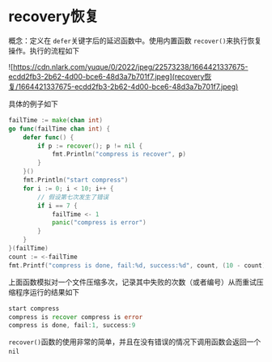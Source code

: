 # recovery恢复

概念：定义在 `defer`关键字后的延迟函数中。使用内置函数 `recover()`来执行恢复操作。执行的流程如下

![https://cdn.nlark.com/yuque/0/2022/jpeg/22573238/1664421337675-ecdd2fb3-2b62-4d00-bce6-48d3a7b701f7.jpeg](recovery恢复/1664421337675-ecdd2fb3-2b62-4d00-bce6-48d3a7b701f7.jpeg)

具体的例子如下

```Go
failTime := make(chan int)
go func(failTime chan int) {
    defer func() {
        if p := recover(); p != nil {
            fmt.Println("compress is recover", p)
        }
    }()
    fmt.Println("start compress")
    for i := 0; i < 10; i++ {
        // 假设第七次发生了错误
        if i == 7 {
            failTime <- 1
            panic("compress is error")
        }
    }
}(failTime)
count := <-failTime
fmt.Printf("compress is done, fail:%d, success:%d", count, (10 - count))
```

上面函数模拟对一个文件压缩多次，记录其中失败的次数（或者编号）从而重试压缩程序运行的结果如下

```Go
start compress
compress is recover compress is error
compress is done, fail:1, success:9
```

`recover()`函数的使用非常的简单，并且在没有错误的情况下调用函数会返回一个`nil`


